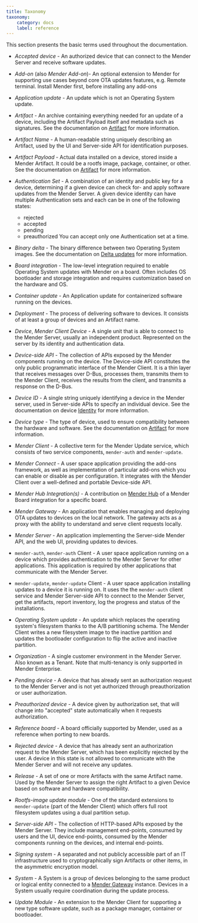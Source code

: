 ```yaml
---
title: Taxonomy
taxonomy:
    category: docs
    label: reference
---
```


This section presents the basic terms used throughout the documentation.

* _Accepted device_ - An authorized device that can connect to the Mender Server
and receive software updates.

* _Add-on_ (also _Mender Add-on_)- An optional extension to Mender for supporting
use cases beyond core OTA updates features, e.g. Remote terminal.
Install Mender first, before installing any add-ons

* _Application update_ - An update which is not an Operating System update.

* _Artifact_ -  An archive containing everything needed for an update of a
device, including the Artifact Payload itself and metadata such as signatures.
See the documentation on [Artifact](../03.Artifact/docs.md) for more information.

* _Artifact Name_ - A human-readable string uniquely describing an Artifact,
used by the UI and Server-side API for identification purposes.

* _Artifact Payload_ - Actual data installed on a device, stored inside a
Mender Artifact. It could be a rootfs image, package, container, or other. See
the documentation on [Artifact](../03.Artifact/docs.md) for more information.

* _Authentication Set_ - A combination of an identity and public key for a
device, determining if a given device can check for- and apply software updates
from the Mender Server. A given device identity can have multiple Authentication
sets and each can be in one of the following states:
  * rejected
  * accepted
  * pending
  * preauthorized
You can accept only one Authentication set at a time.

* _Binary delta_ - The binary difference between two Operating System images. See the
documentation on [Delta updates](../06.Delta-update/docs.md) for more information.

* _Board integration_ - The low-level integration required to enable Operating System
updates with Mender on a board. Often includes OS bootloader and storage
integration and requires customization based on the hardware and OS.

* _Container update_ - An Application update for containerized software running on the devices.

* _Deployment_ - The process of delivering software to devices. It consists of
at least a group of devices and an Artifact name.

* _Device_, _Mender Client Device_ - A single unit that is able to connect to the Mender Server, usually
an independent product. Represented on the server by its identity and
authentication data.

* _Device-side API_ - The collection of APIs exposed by the Mender components
running on the device. The Device-side API constitutes the only public programmatic
interface of the Mender Client. It is a thin layer that receives messages over D-Bus,
processes them, transmits them to the Mender Client, receives the results
from the client, and transmits a response on the D-Bus.

* _Device ID_ - A single string uniquely identifying a device in the Mender
server, used in Server-side APIs to specify an individual device. See the
documentation on device [Identity](../07.Identity/docs.md) for more information.

* _Device type_ - The type of device, used to ensure compatibility between the
hardware and software. See the documentation on [Artifact](../03.Artifact/docs.md)
for more information.

* _Mender Client_ - A collective term for the Mender Update service, which consists
of two service components, `mender-auth` and `mender-update`.

* _Mender Connect_ - A user space application providing the add-ons
framework, as well as implementation of particular add-ons which you can enable
or disable as per configuration. It integrates with the Mender Client over
a well-defined and portable Device-side API.

* _Mender Hub Integration(s)_ - A contribution on
[Mender Hub](https://hub.mender.io/c/board-integrations?target=_blank)
of a Mender Board integration for a specific board.

* _Mender Gateway_ - An application that enables managing and deploying OTA
updates to devices on the local network. The gateway acts as a proxy with the
ability to understand and serve client requests locally.

* _Mender Server_ - An application implementing the Server-side Mender API, and the
web UI, providing updates to devices.

* `mender-auth`, `mender-auth` Client - A user space application running on a
device which provides authentication to the Mender Server for other
applications. This application is required by other applications that
communicate with the Mender Server.

* `mender-update`, `mender-update` Client - A user space application installing
updates to a device it is running on. It uses the the `mender-auth` client
service and Mender Server-side API to connect to the Mender Server, get the
artifacts, report inventory, log the progress and status of the installations.

* _Operating System update_ - An update which replaces the operating system's filesystem
thanks to the A/B partitioning schema. The Mender Client writes a new filesystem image
to the inactive partition and updates the bootloader configuration to flip the active and
inactive partition.

* _Organization_ - A single customer environment in the Mender Server. Also
known as a Tenant. Note that multi-tenancy is only supported in Mender
Enterprise.

* _Pending device_ - A device that has already sent an authorization request to
the Mender Server and is not yet authorized through preauthorization or
user authorization.

* _Preauthorized device_ - A device given by authorization set, that will change
into "accepted" state automatically when it requests authorization.

* _Reference board_ - A board officially supported by Mender, used as a
reference when porting to new boards.

* _Rejected device_ - A device that has already sent an authorization request to
the Mender Server, which has been explicitly rejected by the user. A device in
this state is not allowed to communicate with the Mender Server and will not
receive any updates.

* _Release_ - A set of one or more Artifacts with the same Artifact name. Used
by the Mender Server to assign the right Artifact to a given Device based on
software and hardware compatibility.

* _Rootfs-image update module_ - One of the standard extensions to
`mender-update` (part of the Mender Client) which offers full root filesystem
updates using a dual partition setup.

* _Server-side API_ - The collection of HTTP-based APIs exposed by the Mender
Server. They include management end-points, consumed by users and the UI,
device end-points, consumed by the Mender components running on the devices,
and internal end-points.

* _Signing system_ - A separated and not publicly accessible part of an IT
infrastructure used to cryptographically sign Artifacts or other items,
in the asymmetric encryption model.

* _System_ -  A System is a group of devices belonging to the same product or
logical entity connected to a [Mender Gateway](../../01.Get-started/06.Mender-Gateway/docs.md)
instance. Devices in a System usually require coordination during the update process.

* _Update Module_ - An extension to the Mender Client for supporting a new type
software update, such as a package manager, container or bootloader.
